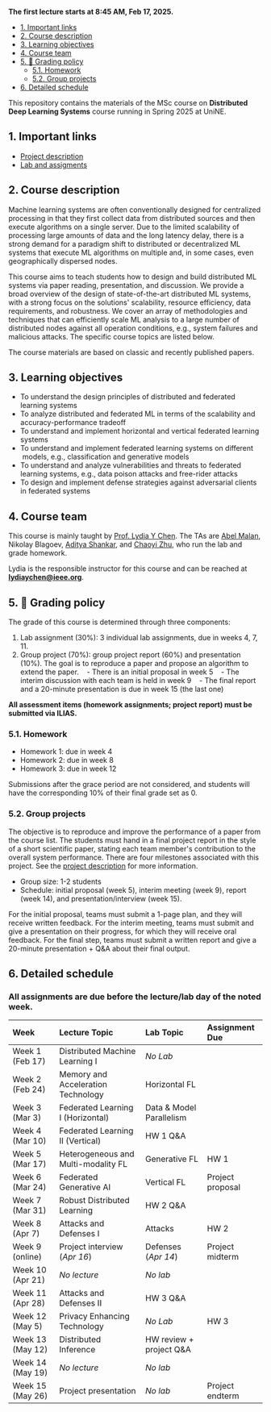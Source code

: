 
**The first lecture starts at 8:45 AM, Feb 17, 2025.**

- [1. Important links](#1-important-links)
- [2. Course description](#2-course-description)
- [3. Learning objectives](#3-learning-objectives)
- [4. Course team](#4-course-team)
- [5. :dart: Grading policy](#5-dart-grading-policy)
  - [5.1. Homework](#51-homework)
  - [5.2. Group projects](#52-group-projects)
- [6. Detailed schedule](#6-detailed-schedule)

This repository contains the materials of the MSc course on **Distributed Deep Learning Systems** course running in Spring 2025 at UniNE.

## 1. Important links

- [Project description](project.md)
- [Lab and assigments](lab/README.md)

## 2. Course description

Machine learning systems are often conventionally designed for centralized processing in that they first collect data from distributed sources and then execute algorithms on a single server. Due to the limited scalability of processing large amounts of data and the long latency delay, there is a strong demand for a paradigm shift to distributed or decentralized ML systems that execute ML algorithms on multiple and, in some cases, even geographically dispersed nodes.

This course aims to teach students how to design and build distributed ML systems via paper reading, presentation, and discussion. We provide a broad overview of the design of state-of-the-art distributed ML systems, with a strong focus on the solutions' scalability, resource efficiency, data requirements, and robustness. We cover an array of methodologies and techniques that can efficiently scale ML analysis to a large number of distributed nodes against all operation conditions, e.g., system failures and malicious attacks. The specific course topics are listed below.

The course materials are based on classic and recently published papers.

## 3. Learning objectives

- To understand the design principles of distributed and federated learning systems
- To analyze distributed and federated ML in terms of the scalability and accuracy-performance tradeoff
- To understand and implement horizontal and vertical federated learning systems
- To understand and implement federated learning systems on different  models, e.g., classification and generative models
- To understand and analyze vulnerabilities and threats to federated learning systems, e.g., data poison attacks and free-rider attacks
- To design and implement defense strategies against adversarial clients in federated systems

## 4. Course team

This course is mainly taught by [Prof. Lydia Y Chen](https://lydiaychen.github.io/).
The TAs are [Abel Malan](mailto:abele.malan@unine.ch), Nikolay Blagoev, [Aditya Shankar](mailto:a.shankar@tudelft.nl), and [Chaoyi Zhu](mailto:c.zhu-2@tudelft.nl), who run the lab and grade homework.

Lydia is the responsible instructor for this course and can be reached at **lydiaychen@ieee.org**.

## 5. :dart: Grading policy

The grade of this course is determined through three components:

1. Lab assignment (30%): 3 individual lab assignments, due in weeks 4, 7, 11.
2. Group project (70%): group project report (60%) and presentation (10%). The goal is to reproduce a paper and propose an algorithm to extend the paper.
   - There is an initial proposal in week 5
   - The interim discussion with each team is held in week 9
   - The final report and a 20-minute presentation is due in week 15 (the last one)

**All assessment items (homework assignments; project report) must be submitted via ILIAS.**

### 5.1. Homework

- Homework 1: due in week 4
- Homework 2: due in week 8
- Homework 3: due in week 12

Submissions after the grace period are not considered, and students will have the corresponding 10% of their final grade set as 0.

### 5.2. Group projects

The objective is to reproduce and improve the performance of a paper from the course list. The students must hand in a final project report in the style of a short scientific paper, stating each team member's contribution to the overall system performance. There are four milestones associated with this project. See the [project description](project.md) for more information.

- Group size: 1-2 students
- Schedule: initial proposal (week 5), interim meeting (week 9), report (week 14), and presentation/interview (week 15).

For the initial proposal, teams must submit a 1-page plan, and they will receive written feedback.
For the interim meeting, teams must submit and give a presentation on their progress, for which they will receive oral feedback.
For the final step, teams must submit a written report and give a 20-minute presentation + Q&A about their final output.

## 6. Detailed schedule

### All assignments are due before the lecture/lab day of the noted week.


| Week             | Lecture Topic                       | Lab Topic                | Assignment Due           |
|:-----------------|:------------------------------------|:-------------------------|:-------------------------|
| Week 1 (Feb 17)  | Distributed Machine Learning I      | *No Lab*                 |                          |
| Week 2 (Feb 24)  | Memory and Acceleration Technology  | Horizontal FL            |                          |
| Week 3 (Mar 3)   | Federated Learning I (Horizontal)   | Data & Model Parallelism |                          |
| Week 4 (Mar 10)  | Federated Learning II (Vertical)    | HW 1 Q&A                 |                          |
| Week 5 (Mar 17)  | Heterogeneous and Multi-modality FL | Generative FL            | HW 1                     |
| Week 6 (Mar 24)  | Federated Generative AI             | Vertical FL              | Project proposal         |
| Week 7 (Mar 31)  | Robust Distributed Learning         | HW 2 Q&A                 |                          |
| Week 8 (Apr 7)   | Attacks and Defenses I              | Attacks                  | HW 2                     |
| Week 9 (online)  | Project interview (*Apr 16*)        | Defenses (*Apr 14*)      | Project midterm          |
| Week 10 (Apr 21) | *No lecture*                        | *No lab*                 |                          |
| Week 11 (Apr 28) | Attacks and Defenses II             | HW 3 Q&A                 |                          |
| Week 12 (May 5)  | Privacy Enhancing Technology        | *No Lab*                 | HW 3                     |
| Week 13 (May 12) | Distributed Inference               | HW review + project Q&A  |                          |
| Week 14 (May 19) | *No lecture*                        | *No lab*                 |                          |
| Week 15 (May 26) | Project presentation                | *No lab*                 | Project endterm          |
